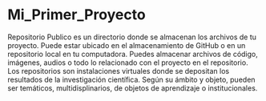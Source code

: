 # Mi_Primer_Proyecto
Repositorio Publico
es un directorio donde se almacenan los archivos de tu proyecto. Puede estar ubicado en el almacenamiento de GitHub o en un repositorio
local en tu computadora. 
Puedes almacenar archivos de código, imágenes, audios o todo lo relacionado con el proyecto en el repositorio.
Los repositorios son instalaciones virtuales donde se depositan los resultados de la investigación científica. Según su ámbito y objeto, 
pueden ser temáticos, multidisplinarios, de objetos de aprendizaje o institucionales.
